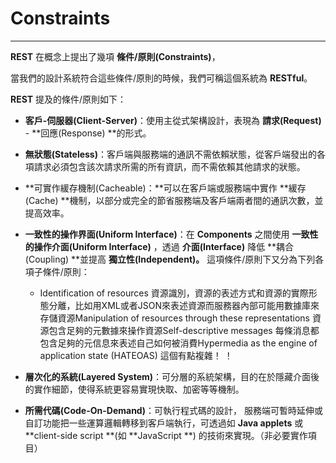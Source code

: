 # Constraints

---

**REST** 在概念上提出了幾項  **條件\/原則\(Constraints\)**，

當我們的設計系統符合這些條件\/原則的時候，我們可稱這個系統為 **RESTful**。

**REST** 提及的條件\/原則如下：

* **客戶-伺服器\(Client-Server\)**：使用主從式架構設計，表現為 **請求\(Request\)** - **回應\(Response\) **的形式。
* **無狀態\(Stateless\)**：客戶端與服務端的通訊不需依賴狀態，從客戶端發出的各項請求必須包含該次請求所需的所有資訊，而不需依賴其他請求的狀態。 
* **可實作緩存機制\(Cacheable\)：**可以在客戶端或服務端中實作 **緩存\(Cache\) **機制，以部分或完全的節省服務端及客戶端兩者間的通訊次數，並提高效率。
* **一致性的操作界面\(Uniform Interface\)**：在 **Components** 之間使用 **一致性的操作介面\(Uniform Interface\)** ，透過 **介面\(Interface\)** 降低 **耦合\(Coupling\) **並提高 **獨立性\(Independent\)。**
  這項條件\/原則下又分為下列各項子條件\/原則：
  * Identification of resources 資源識別，資源的表述方式和資源的實際形態分離，比如用XML或者JSON來表述資源而服務器內部可能用數據庫來存儲資源Manipulation of resources through these representations 資源包含足夠的元數據來操作資源Self-descriptive messages 每條消息都包含足夠的元信息來表述自己如何被消費Hypermedia as the engine of application state \(HATEOAS\) 這個有點複雜！ ！



* **層次化的系統\(Layered System\)**：可分層的系統架構，目的在於隱藏介面後的實作細節，使得系統更容易實現快取、加密等等機制。
* **所需代碼\(Code-On-Demand\)**：可執行程式碼的設計， 服務端可暫時延伸或自訂功能把一些運算邏輯轉移到客戶端執行，可透過如 **Java applets** 或 **client-side script **\(如 **JavaScript **\) 的技術來實現。（非必要實作項目）

